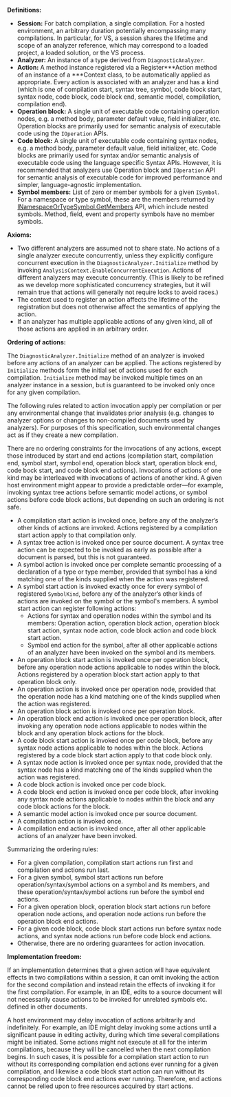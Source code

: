 ﻿**Definitions:**

 - **Session:** For batch compilation, a single compilation. For a hosted environment, an arbitrary duration potentially encompassing many compilations. In particular, for VS, a session shares the lifetime and scope of an analyzer reference, which may correspond to a loaded project, a loaded solution, or the VS process.
 - **Analyzer:** An instance of a type derived from `DiagnosticAnalyzer`.
 - **Action:** A method instance registered via a Register\*\*\*Action method of an instance of a \*\*\*Context class, to be automatically applied as appropriate. Every action is associated with an analyzer and has a kind (which is one of compilation start, syntax tree, symbol, code block start, syntax node, code block, code block end, semantic model, compilation, compilation end).
 - **Operation block:** A single unit of executable code containing operation nodes, e.g. a method body, parameter default value, field initializer, etc. Operation blocks are primarily used for semantic analysis of executable code using the `IOperation` APIs. 
 - **Code block:** A single unit of executable code containing syntax nodes, e.g. a method body, parameter default value, field initializer, etc. Code blocks are primarily used for syntax and/or semantic analysis of executable code using the language specific Syntax APIs. However, it is recommended that analyzers use Operation block and `IOperation` API for semantic analysis of executable code for improved performance and simpler, language-agnostic implementation.
 - **Symbol members:** List of zero or member symbols for a given `ISymbol`. For a namespace or type symbol, these are the members returned by [INamespaceOrTypeSymbol.GetMembers](http://source.roslyn.io/#Microsoft.CodeAnalysis/Symbols/INamespaceOrTypeSymbol.cs,23) API, which include nested symbols. Method, field, event and property symbols have no member symbols.

**Axioms:**
 - Two different analyzers are assumed not to share state. No actions of a single analyzer execute concurrently, unless they explicitly configure concurrent execution in the `DiagnosticAnalyzer.Initialize` method by invoking `AnalysisContext.EnableConcurrentExecution`. Actions of different analyzers may execute concurrently. (This is likely to be refined as we develop more sophisticated concurrency strategies, but it will remain true that actions will generally not require locks to avoid races.)
 - The context used to register an action affects the lifetime of the registration but does not otherwise affect the semantics of applying the action.
 - If an analyzer has multiple applicable actions of any given kind, all of those actions are applied in an arbitrary order.

**Ordering of actions:**

The `DiagnosticAnalyzer.Initialize` method of an analyzer is invoked before any actions of an analyzer can be applied. The actions registered by `Initialize` methods form the initial set of actions used for each compilation. `Initialize` method may be invoked multiple times on an analyzer instance in a session, but is guaranteed to be invoked only once for any given compilation.

The following rules related to action invocation apply per compilation or per any environmental change that invalidates prior analysis (e.g. changes to analyzer options or changes to non-compiled documents used by analyzers). For purposes of this specification, such environmental changes act as if they create a new compilation.

There are no ordering constraints for the invocations of any actions, except those introduced by start and end actions (compilation start, compilation end, symbol start, symbol end, operation block start, operation block end, code bock start, and code block end actions). Invocations of actions of one kind may be interleaved with invocations of actions of another kind. A given host environment might appear to provide a predictable order—for example, invoking syntax tree actions before semantic model actions, or symbol actions before code block actions, but depending on such an ordering is not safe.

 - A compilation start action is invoked once, before any of the analyzer’s other kinds of actions are invoked. Actions registered by a compilation start action apply to that compilation only.
 - A syntax tree action is invoked once per source document. A syntax tree action can be expected to be invoked as early as possible after a document is parsed, but this is not guaranteed.
 - A symbol action is invoked once per complete semantic processing of a declaration of a type or type member, provided that symbol has a kind matching one of the kinds supplied when the action was registered.
 - A symbol start action is invoked exactly once for every symbol of registered `SymbolKind`, before any of the analyzer’s other kinds of actions are invoked on the symbol or the symbol's members. A symbol start action can register following actions:
    - Actions for syntax and operation nodes within the symbol and its members: Operation action, operation block action, operation block start action, syntax node action, code block action and code block start action.
    - Symbol end action for the symbol, after all other applicable actions of an analyzer have been invoked on the symbol and its members.
 - An operation block start action is invoked once per operation block, before any operation node actions applicable to nodes within the block. Actions registered by a operation block start action apply to that operation block only.
 - An operation action is invoked once per operation node, provided that the operation node has a kind matching one of the kinds supplied when the action was registered.
 - An operation block action is invoked once per operation block.
 - An operation block end action is invoked once per operation block, after invoking any operation node actions applicable to nodes within the block and any operation block actions for the block.
 - A code block start action is invoked once per code block, before any syntax node actions applicable to nodes within the block. Actions registered by a code block start action apply to that code block only.
 - A syntax node action is invoked once per syntax node, provided that the syntax node has a kind matching one of the kinds supplied when the action was registered.
 - A code block action is invoked once per code block.
 - A code block end action is invoked once per code block, after invoking any syntax node actions applicable to nodes within the block and any code block actions for the block.
 - A semantic model action is invoked once per source document.
 - A compilation action is invoked once.
 - A compilation end action is invoked once, after all other applicable actions of an analyzer have been invoked.
 
Summarizing the ordering rules:
- For a given compilation, compilation start actions run first and compilation end actions run last.
- For a given symbol, symbol start actions run before operation/syntax/symbol actions on a symbol and its members, and these operation/syntax/symbol actions run before the symbol end actions.
- For a given operation block, operation block start actions run before operation node actions, and operation node actions run before the operation block end actions.
- For a given code block, code block start actions run before syntax node actions, and syntax node actions run before code block end actions.
- Otherwise, there are no ordering guarantees for action invocation.

**Implementation freedom:**

If an implementation determines that a given action will have equivalent effects in two compilations within a session, it can omit invoking the action for the second compilation and instead retain the effects of invoking it for the first compilation. For example, in an IDE, edits to a source document will not necessarily cause actions to be invoked for unrelated symbols etc. defined in other documents.

A host environment may delay invocation of actions arbitrarily and indefinitely. For example, an IDE might delay invoking some actions until a significant pause in editing activity, during which time several compilations might be initiated. Some actions might not execute at all for the interim compilations, because they will be cancelled when the next compilation begins. In such cases, it is possible for a compilation start action to run without its corresponding compilation end actions ever running for a given compilation, and likewise a code block start action can run without its corresponding code block end actions ever running. Therefore, end actions cannot be relied upon to free resources acquired by start actions.
